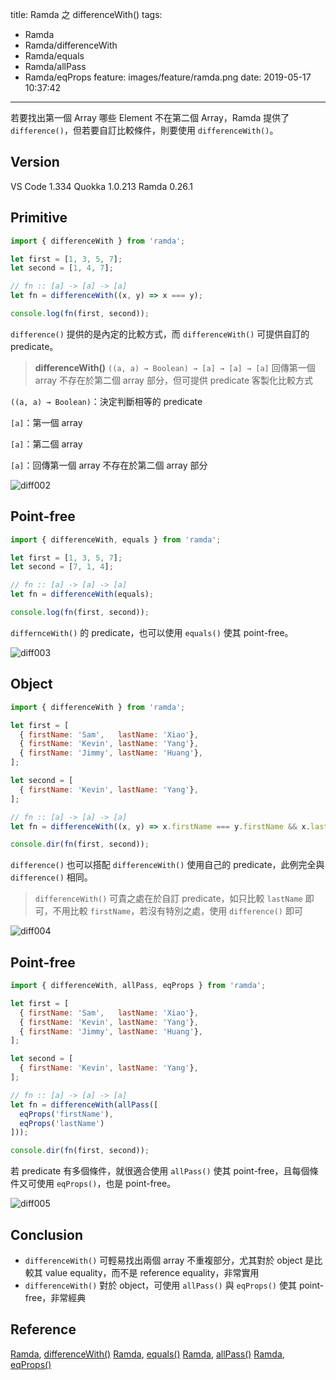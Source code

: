 title: Ramda 之 differenceWith()
tags:
  - Ramda
  - Ramda/differenceWith
  - Ramda/equals
  - Ramda/allPass
  - Ramda/eqProps
feature: images/feature/ramda.png
date: 2019-05-17 10:37:42
---
若要找出第一個 Array 哪些 Element 不在第二個 Array，Ramda 提供了 `difference()`，但若要自訂比較條件，則要使用 `differenceWith()`。

<!-- more -->

## Version

VS Code 1.334
Quokka 1.0.213
Ramda 0.26.1

## Primitive

```javascript
import { differenceWith } from 'ramda';

let first = [1, 3, 5, 7];
let second = [1, 4, 7];

// fn :: [a] -> [a] -> [a]
let fn = differenceWith((x, y) => x === y);

console.log(fn(first, second));
```

`difference()` 提供的是內定的比較方式，而 `differenceWith()` 可提供自訂的 predicate。

> **differenceWith()**
> `((a, a) → Boolean) → [a] → [a] → [a]`
> 回傳第一個 array 不存在於第二個 array 部分，但可提供 predicate 客製化比較方式

`((a, a) → Boolean)`：決定判斷相等的 predicate

`[a]`：第一個 array

`[a]`：第二個 array

`[a]`：回傳第一個 array 不存在於第二個 array 部分

![diff002](/images/ramda/differencewith/diff002.png)

## Point-free

```javascript
import { differenceWith, equals } from 'ramda';

let first = [1, 3, 5, 7];
let second = [7, 1, 4];

// fn :: [a] -> [a] -> [a]
let fn = differenceWith(equals);

console.log(fn(first, second));
```

`differnceWith()` 的 predicate，也可以使用 `equals()` 使其 point-free。

![diff003](/images/ramda/differencewith/diff003.png)

## Object

```javascript
import { differenceWith } from 'ramda';

let first = [
  { firstName: 'Sam',   lastName: 'Xiao'},
  { firstName: 'Kevin', lastName: 'Yang'},
  { firstName: 'Jimmy', lastName: 'Huang'},
];

let second = [
  { firstName: 'Kevin', lastName: 'Yang'},
];

// fn :: [a] -> [a] -> [a]
let fn = differenceWith((x, y) => x.firstName === y.firstName && x.lastName === y.lastName);

console.dir(fn(first, second));
```

`difference()` 也可以搭配 `differenceWith()` 使用自己的 predicate，此例完全與 `difference()` 相同。

> `differenceWith()` 可貴之處在於自訂 predicate，如只比較 `lastName` 即可，不用比較 `firstName`，若沒有特別之處，使用 `difference()` 即可

![diff004](/images/ramda/differencewith/diff004.png)

## Point-free

```javascript
import { differenceWith, allPass, eqProps } from 'ramda';

let first = [
  { firstName: 'Sam',   lastName: 'Xiao'},
  { firstName: 'Kevin', lastName: 'Yang'},
  { firstName: 'Jimmy', lastName: 'Huang'},
];

let second = [
  { firstName: 'Kevin', lastName: 'Yang'},
];

// fn :: [a] -> [a] -> [a]
let fn = differenceWith(allPass([
  eqProps('firstName'),
  eqProps('lastName')
]));

console.dir(fn(first, second));
```

若 predicate 有多個條件，就很適合使用 `allPass()` 使其 point-free，且每個條件又可使用 `eqProps()`，也是 point-free。

![diff005](/images/ramda/differencewith/diff005.png)

## Conclusion

- `differenceWith()` 可輕易找出兩個 array 不重複部分，尤其對於 object 是比較其 value equality，而不是 reference equality，非常實用
- `differenceWith()` 對於 object，可使用 `allPass()` 與 `eqProps()` 使其 point-free，非常經典

## Reference

[Ramda](https://ramdajs.com), [differenceWith()](https://ramdajs.com/docs/#differenceWith)
[Ramda](https://ramdajs.com), [equals()](https://ramdajs.com/docs/#equals)
[Ramda](https://ramdajs.com), [allPass()](https://ramdajs.com/docs/#allPass)
[Ramda](https://ramdajs.com), [eqProps()](https://ramdajs.com/docs/#eqProps)

